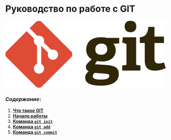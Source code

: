 # Руководство по работе с GIT

![git logo](./images%20and%20other/git%20logo.png)

### _Cодержание_:

1. **[Что такое GIT](./what-is-Git.md)**
2. **[Начало работы](./start-work.md)**
3. **[Команда `git init`](./init-command.md)**
4. **[Команда `git add`](./add-command.md)**
5. **[Команда `git commit`](./commit-command.md)**
